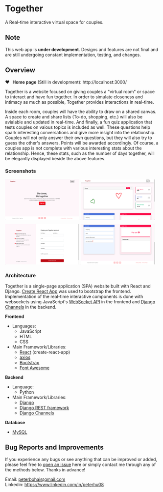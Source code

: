 # Together
A Real-time interactive virtual space for couples.

## Note
This web app is **under development**. Designs and features are not final and are still undergoing constant implementation, testing, and changes.

## Overview
**❤️ &nbsp; Home page** (Still in development): http://localhost:3000/

Together is a website focused on giving couples a "virtual room" or space to interact and have fun together. In order to simulate closeness and intimacy as much as possible, Together provides interactions in real-time. 

Inside each room, couples will have the ability to draw on a shared canvas. A space to create and share lists (To-do, shopping, etc.) will also be avialable and updated in real-time. And finally, a fun quiz application that tests couples on vaious topics is included as well. These questions help spark interesting conversations and give more insight into the relationship. Couples will not only answer their own questions, but they will also try to guess the other's answers. Points will be awarded accordingly. Of course, a couples app is not complete with various interesting stats about the relationship. Hence, these stats, such as the number of days together, will be elegantly displayed beside the above features.

### Screenshots
<img src="together-client/public/screenshots/screenshot_1.png" width=48% style="margin-bottom: 10px;margin-right: 5px;"/><img src="together-client/public/screenshots/screenshot_3.png" width=48% style="margin-bottom: 10px;"/>
<img src="together-client/public/screenshots/screenshot_2.png" width=48% style="margin-right: 5px;"/><img src="together-client/public/screenshots/screenshot_4.png" width=48% />


### Architecture
Together is a single-page application (SPA) website built with React and Django. [Create React App](https://github.com/facebook/create-react-app) was used to bootstrap the frontend. Implementation of the real-time interactive components is done with websockets using JavaScript's [WebSocket API](https://developer.mozilla.org/en-US/docs/Web/API/WebSocket) in the frontend and [Django Channels](https://channels.readthedocs.io/en/latest/) in the backend.

**Frontend**
- Languages: 
 	* JavaScript
	* HTML
	* CSS
- Main Framework/Libraries:
 	* [React](https://reactjs.org/) (create-react-app)
	* [axios](https://www.npmjs.com/package/axios)
	* [Bootstrap](https://getbootstrap.com/)
	* [Font Awesome](https://fontawesome.com/)

**Backend**
- Language: 
	* Python
- Main Framework/Libraries:
 	* [Django](https://www.djangoproject.com/)
	* [Django REST framework](https://www.django-rest-framework.org/)
	* [Django Channels](https://channels.readthedocs.io/en/latest/)

**Database**
- [MySQL](https://www.mysql.com/)

## Bug Reports and Improvements
If you experience any bugs or see anything that can be improved or added, please feel free to [open an issue](https://github.com/PeterBohai/together/issues) here or simply contact me through any of the methods below. Thanks in advance!

Email: peterbohai@gmail.com <br/>
Linkedin: https://www.linkedin.com/in/peterhu08
